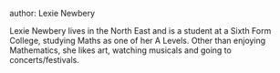 author: Lexie Newbery 

Lexie Newbery lives in the North East and is a student at a Sixth Form College, studying Maths as one of her A Levels. Other than enjoying Mathematics, she likes art, watching musicals and going to concerts/festivals. 

